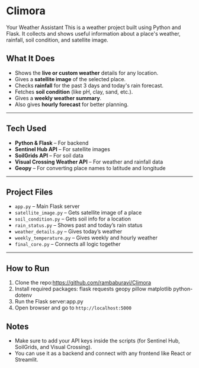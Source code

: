 # Climora
Your Weather Assistant 
This is a weather project built using Python and Flask. It collects and shows useful information about a place's weather, rainfall, soil condition, and satellite image.

## What It Does
- Shows the **live or custom weather** details for any location.
- Gives a **satellite image** of the selected place.
- Checks **rainfall** for the past 3 days and today's rain forecast.
- Fetches **soil condition** (like pH, clay, sand, etc.).
- Gives a **weekly weather summary**.
- Also gives **hourly forecast** for better planning.

---

## Tech Used
- **Python & Flask** – For backend
- **Sentinel Hub API** – For satellite images
- **SoilGrids API** – For soil data
- **Visual Crossing Weather API** – For weather and rainfall data
- **Geopy** – For converting place names to latitude and longitude

---

## Project Files
- `app.py` – Main Flask server
- `satellite_image.py` – Gets satellite image of a place
- `soil_condition.py` – Gets soil info for a location
- `rain_status.py` – Shows past and today’s rain status
- `weather_details.py` – Gives today’s weather
- `weekly_temperature.py` – Gives weekly and hourly weather
- `final_core.py` – Connects all logic together

---

##   How to Run

1. Clone the repo:https://github.com/rambaburavi/Climora
2. Install required packages:
           flask
           requests
           geopy
           pillow
           matplotlib
           python-dotenv
3. Run the Flask server:app.py
4. Open browser and go to `http://localhost:5000`
## Notes
- Make sure to add your API keys inside the scripts (for Sentinel Hub, SoilGrids, and Visual Crossing).
- You can use it as a backend and connect with any frontend like React or Streamlit.



